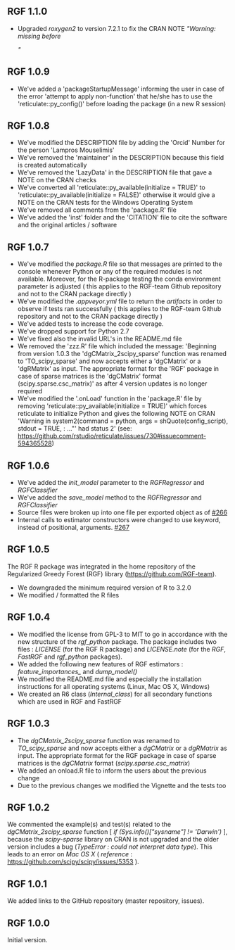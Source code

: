 ## RGF 1.1.0
* Upgraded *roxygen2* to version 7.2.1 to fix the CRAN NOTE *"Warning: missing </span> before <p>"*


## RGF 1.0.9
* We've added a 'packageStartupMessage' informing the user in case of the error 'attempt to apply non-function' that he/she has to use the 'reticulate::py_config()' before loading the package (in a new R session)


## RGF 1.0.8
* We've modified the DESCRIPTION file by adding the 'Orcid' Number for the person 'Lampros Mouselimis'
* We've removed the 'maintainer' in the DESCRIPTION because this field is created automatically
* We've removed the 'LazyData' in the DESCRIPTION file that gave a NOTE on the CRAN checks
* We've converted all 'reticulate::py_available(initialize = TRUE)' to 'reticulate::py_available(initialize = FALSE)' otherwise it would give a NOTE on the CRAN tests for the Windows Operating System
* We've removed all comments from the 'package.R' file
* We've added the 'inst' folder and the 'CITATION' file to cite the software and the original articles / software


## RGF 1.0.7
* We've modified the *package.R* file so that messages are printed to the console whenever Python or any of the required modules is not available. Moreover, for the R-package testing the conda environment parameter is adjusted ( this applies to the RGF-team Github repository and not to the CRAN package directly )
* We've modified the *.appveyor.yml* file to return the *artifacts* in order to observe if tests ran successfully ( this applies to the RGF-team Github repository and not to the CRAN package directly )
* We've added tests to increase the code coverage.
* We've dropped support for Python 2.7
* We've fixed also the invalid URL's in the README.md file
* We removed the 'zzz.R' file which included the message: 'Beginning from version 1.0.3 the 'dgCMatrix_2scipy_sparse' function was renamed to 'TO_scipy_sparse' and now accepts either a 'dgCMatrix' or a 'dgRMatrix' as input. The appropriate format for the 'RGF' package in case of sparse matrices is the 'dgCMatrix' format (scipy.sparse.csc_matrix)' as after 4 version updates is no longer required
* We've modified the '.onLoad' function in the 'package.R' file by removing 'reticulate::py_available(initialize = TRUE)' which forces reticulate to initialize Python and gives the following NOTE on CRAN 'Warning in system2(command = python, args = shQuote(config_script), stdout = TRUE,  : ..."' had status 2' (see: https://github.com/rstudio/reticulate/issues/730#issuecomment-594365528)


## RGF 1.0.6

* We've added the *init_model* parameter to the *RGFRegressor* and *RGFClassifier*
* We've added the *save_model* method to the *RGFRegressor* and *RGFClassifier*
* Source files were broken up into one file per exported object as of [#266](https://github.com/RGF-team/rgf/pull/266)
* Internal calls to estimator constructors were changed to use keyword, instead of positional, arguments. [#267](https://github.com/RGF-team/rgf/pull/267)


## RGF 1.0.5

The RGF R package was integrated in the home repository of the Regularized Greedy Forest (RGF) library (https://github.com/RGF-team).

* We downgraded the minimum required version of R to 3.2.0
* We modified / formatted the R files


## RGF 1.0.4

* We modified the license from GPL-3 to MIT to go in accordance with the new structure of the *rgf_python* package. The package includes two files : *LICENSE* (for the RGF R package) and *LICENSE.note* (for the *RGF*, *FastRGF* and *rgf_python* packages).
* We added the following new features of RGF estimators : *feature_importances_* and *dump_model()*
* We modified the README.md file and especially the installation instructions for all operating systems (Linux, Mac OS X, Windows)
* We created an R6 class (*Internal_class*) for all secondary functions which are used in RGF and FastRGF


## RGF 1.0.3

* The *dgCMatrix_2scipy_sparse* function was renamed to *TO_scipy_sparse* and now accepts either a *dgCMatrix* or a *dgRMatrix* as input. The appropriate format for the RGF package in case of sparse matrices is the *dgCMatrix* format (*scipy.sparse.csc_matrix*)
* We added an onload.R file to inform the users about the previous change
* Due to the previous changes we modified the Vignette and the tests too


## RGF 1.0.2

We commented the example(s) and test(s) related to the *dgCMatrix_2scipy_sparse* function [ *if (Sys.info()["sysname"] != 'Darwin')* ], because the *scipy-sparse* library on CRAN is not upgraded and the older version includes a bug (*TypeError : could not interpret data type*). This leads to an error on *Mac OS X* ( *reference* : https://github.com/scipy/scipy/issues/5353 ).


## RGF 1.0.1

We added links to the GitHub repository (master repository, issues).


## RGF 1.0.0

Initial version.
